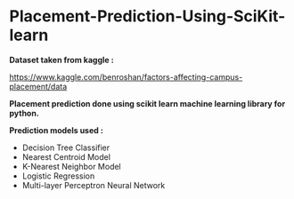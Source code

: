 # Placement-Prediction-Using-SciKit-learn

**Dataset taken from kaggle :**

https://www.kaggle.com/benroshan/factors-affecting-campus-placement/data

**Placement prediction done using scikit learn machine learning library for python.**

**Prediction models used :**

- Decision Tree Classifier
- Nearest Centroid Model
- K-Nearest Neighbor Model
- Logistic Regression
- Multi-layer Perceptron Neural Network
